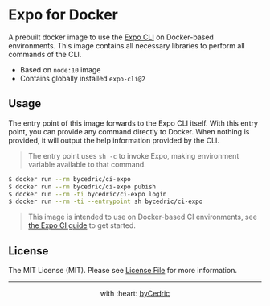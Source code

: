 # Expo for Docker

A prebuilt docker image to use the [Expo CLI](https://docs.expo.io/versions/latest/workflow/expo-cli) on Docker-based environments.
This image contains all necessary libraries to perform all commands of the CLI.

- Based on `node:10` image
- Contains globally installed `expo-cli@2`

## Usage

The entry point of this image forwards to the Expo CLI itself.
With this entry point, you can provide any command directly to Docker.
When nothing is provided, it will output the help information provided by the CLI.

> The entry point uses `sh -c` to invoke Expo, making environment variable available to that command.

```bash
$ docker run --rm bycedric/ci-expo
$ docker run --rm bycedric/ci-expo pubish
$ docker run --rm -ti bycedric/ci-expo login
$ docker run --rm -ti --entrypoint sh bycedric/ci-expo
```

> This image is intended to use on Docker-based CI environments, see [the Expo CI guide](https://docs.expo.io/versions/latest/guides/setting-up-continuous-integration) to get started.

## License

The MIT License (MIT). Please see [License File](LICENSE.md) for more information.

--- ---

<p align="center">
    with :heart: <a href="https://bycedric.com" target="_blank">byCedric</a>
</p>
